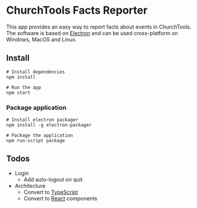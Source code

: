 # ChurchTools Facts Reporter

This app provides an easy way to report facts about events in ChurchTools. The software is based on [Electron](http://electronjs.org) and can be used cross-platform on Windows, MacOS and Linux.

## Install

```
# Install dependencies
npm install

# Run the app
npm start
```
### Package application

```
# Install electron packager
npm install -g electron-packager

# Package the application
npm run-script package
```

## Todos

* Login
	* Add auto-logout on quit
* Architecture
	* Convert to [TypeScript](https://www.typescriptlang.org)
	* Convert to [React](https://reactjs.org) components